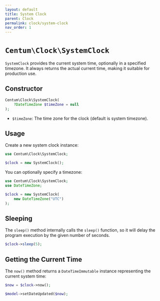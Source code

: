 ```yaml
---
layout: default
title: System Clock
parent: Clock
permalink: clock/system-clock
nav_order: 1
---
```




# `Centum\Clock\SystemClock`

`SystemClock` provides the current system time, optionally in a specified timezone.
It always returns the actual current time, making it suitable for production use.



## Constructor

```php
Centum\Clock\SystemClock(
    ?DateTimeZone $timeZone = null
);
```

- `$timeZone`: The time zone for the clock (default is system timezone).



## Usage

Create a new system clock instance:

```php
use Centum\Clock\SystemClock;

$clock = new SystemClock();
```

You can optionally specify a timezone:

```php
use Centum\Clock\SystemClock;
use DateTimeZone;

$clock = new SystemClock(
    new DateTimeZone("UTC")
);
```



## Sleeping

The `sleep()` method internally calls the `sleep()` function, so it will delay the program execution by the given number of seconds.

```php
$clock->sleep(5);
```



## Getting the Current Time

The `now()` method returns a `DateTimeImmutable` instance representing the current system time:

```php
$now = $clock->now();

$model->setDateUpdated($now);
```
